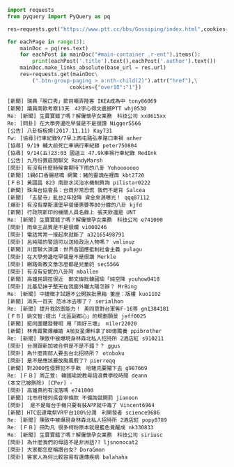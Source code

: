 

```python
import requests
from pyquery import PyQuery as pq
```


```python
res=requests.get("https://www.ptt.cc/bbs/Gossiping/index.html",cookies={"over18":"1"})
```


```python
for eachPage in range(3):
    mainDoc = pq(res.text)
    for eachPost in mainDoc("#main-container .r-ent").items():
        print(eachPost('.title').text(),eachPost('.author').text())
    mainDoc.make_links_absolute(base_url = res.url)
    res=requests.get(mainDoc\
        (".btn-group-paging > a:nth-child(2)").attr("href"),\
                    cookies={"over18":"1"})
```

    [新聞] 瑞典「脫口秀」節目嘲弄陸客 IKEA成為中 tony86069
    [新聞] 議員南歐考察13天　42字心得文震撼PTT whj0530
    Re: [新聞] 生寶寶錯了嗎？解僱懷孕女業務　科技公司 xx8615xx
    Re: [問卦] 在大學旁邊吃早餐是不是很讚 Nigger5566
    [公告] 八卦板板規(2017.11.11) Kay731
    Fw: [協尋]行車紀錄9/7早上西屯路弘孝路口車禍 anher
    [協尋] 9/19 輔大前死亡車禍行車紀錄 peter750804
    [協尋] 9/14(五)23:03 國道三 47.9k車禍行車紀錄 RedInk
    [公告] 九月份置底閒聊文 RandyMarsh
    [問卦] 有沒有什麼時候會期待下雨的八卦 Yohooooooo
    [新聞] 1鍋6口香腸悲鳴 網驚：豬的靈魂在裡面 kbt2720
    [ＦＢ] 黃國昌 823 南部水災治水機制質詢 pilistar0222
    [新聞] 珠海台協會長：台商非常恐慌 我們不是背 Salcea
    [新聞] 「五星寺」亂台2年投降 資金來源曝光！ qqq87112
    [爆卦] 有沒有摩斯漢堡早餐優惠要等80分鐘的八卦 kjfd
    [新聞] 行政院新印的機關人員名錄上 張天欽還是 UNT
    Re: [新聞] 生寶寶錯了嗎？解僱懷孕女業務　科技公司 e741000
    [問卦] 雨傘王品質是不是很爛 vi000246
    [問卦] 電話常常一接起來就斷了 a32165498791
    [問卦] 呂純陽的警語可以送給政治人物嗎？ vmlinuz
    [新聞] 川普聯大演講：世界各國應抵制社會主義 pulagu
    [問卦] 在大學旁邊吃早餐是不是很讚 Merkle
    [問卦] 網路衛教文章怎麼都是兒童的 sec5566
    [問卦] 有沒有安妮的八卦阿 mballen
    [新聞] 高雄民調拉很近　鄭文燦批韓國瑜「純空降 youhow0418
    [問卦] 比基尼妹子整天在我窗外曬太陽怎辦？ MrBing
    Re: [新聞] 中捷徵才試題不公開挨批黑箱 董座：版權 kuo1102
    [新聞] 消失一百天 范冰冰去哪了？ serialhon
    Re: [新聞] 提升我防禦能力！ 美同意對台軍售F-16等 gn1384181
    [ＦＢ] 姚文智:提出「北區副都心」的規劃願景 jeff0025
    [新聞] 挺同團體發聲明 用「兩好三壞」 miler22020
    [新聞] 林青霞驚爆離婚 A咖女星爆料拿了80億贍養 ppibrother
    Re: [新聞] 陳致中被爆現身林森北私人招待所 2酒店紅 s910211
    [問卦] 台灣跟新加坡合併是不是不錯？？ ggus
    [問卦] 為什麼南部人要去台北招待所？ otoboku
    [問卦] 是不是應該要放颱風假了? pierreqq
    [新聞] 對2000性侵罪犯不手軟　哈薩克要閹下去 g987669
    Re: [ＦＢ] 周芷萱: 韓國瑜說教母語浪費學校時間 deann
    (本文已被刪除) [CPer] -
    [問卦] 高雄真的有沒落嗎 e741000
    [新聞] 北市府增列吳音寧條款 不備詢就開罰 jianoon
    [問卦]  是不是每台手機只要有裝APP就中毒了 Vincent6964
    [新聞] HTC宏達電祭VR平台100%分潤　利開發者 science9686
    Re: [新聞] 陳致中被爆現身林森北私人招待所 2酒店紅 popy8789
    Re: [ＦＢ] 田昀凡 很多柯粉原本就是藍色覺醒成 nk330833
    Re: [新聞] 生寶寶錯了嗎？解僱懷孕女業務　科技公司 siriusc
    [問卦] 為什麼我們的母語不是非洲話?? ljsnonocat2
    [問卦] 大家都怎麼稱讚台女? DoraGmon
    [問卦] 客家人為何比較容易有遺傳疾病 balahaha
    

